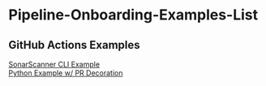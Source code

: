 # Pipeline-Onboarding-Examples-List

## GitHub Actions Examples
[SonarScanner CLI Example](https://github.com/sonar-solutions/sonar-scanner-cli-ghactions_example)  
[Python Example w/ PR Decoration](https://github.com/sonar-solutions/python-ghactions_example)  
